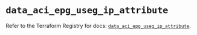 # `data_aci_epg_useg_ip_attribute`

Refer to the Terraform Registry for docs: [`data_aci_epg_useg_ip_attribute`](https://registry.terraform.io/providers/ciscodevnet/aci/2.17.0/docs/data-sources/epg_useg_ip_attribute).
